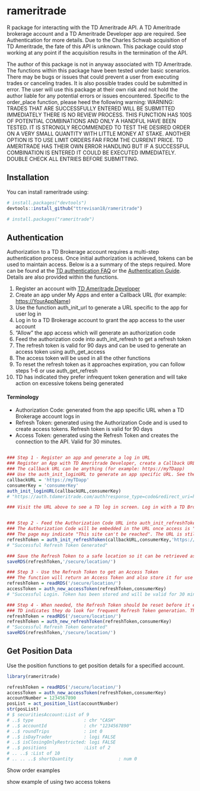 
<!-- README.md is generated from README.Rmd. Please edit that file -->

# rameritrade

<!-- badges: start -->

<!-- badges: end -->

R package for interacting with the TD Ameritrade API. A TD Ameritrade
brokerage account and a TD Ameritrade Developer app are required. See
Authentication for more details. Due to the Charles Schwab acquisition
of TD Ameritrade, the fate of this API is unknown. This package could
stop working at any point if the acquisition results in the termination
of the API.

The author of this package is not in anyway associated with TD
Ameritrade. The functions within this package have been tested under
basic scenarios. There may be bugs or issues that could prevent a user
from executing trades or canceling trades. It is also possible trades
could be submitted in error. The user will use this package at their own
risk and not hold the author liable for any potential errors or issues
encountered. Specific to the order\_place function, please heed the
following warning: WARNING: TRADES THAT ARE SUCCESSFULLY ENTERED WILL BE
SUBMITTED IMMEDIATELY THERE IS NO REVIEW PROCESS. THIS FUNCTION HAS 100S
OF POTENTIAL COMBINATIONS AND ONLY A HANDFUL HAVE BEEN TESTED. IT IS
STRONGLY RECOMMENDED TO TEST THE DESIRED ORDER ON A VERY SMALL QUANTITY
WITH LITTLE MONEY AT STAKE. ANOTHER OPTION IS TO USE LIMIT ORDERS FAR
FROM THE CURRENT PRICE. TD AMERITRADE HAS THEIR OWN ERROR HANDLING BUT
IF A SUCCESSFUL COMBINATION IS ENTERED IT COULD BE EXECUTED IMMEDIATELY.
DOUBLE CHECK ALL ENTRIES BEFORE SUBMITTING.

## Installation

You can install rameritrade using:

``` r
# install.packages("devtools")
devtools::install_github("ttrevisan18/rameritrade")

# install.packages("rameritrade")
```

## Authentication

Authorization to a TD Brokerage account requires a multi-step
authentication process. Once initial authorization is achieved, tokens
can be used to maintain access. Below is a a summary of the steps
required. More can be found at the [TD authentication
FAQ](https://developer.tdameritrade.com/content/authentication-faq) or
the [Authentication
Guide](https://developer.tdameritrade.com/content/getting-started#registerApp).
Details are also provided within the functions.

1.  Register an account with [TD Ameritrade
    Developer](https://developer.tdameritrade.com/)
2.  Create an app under My Apps and enter a Callback URL (for example:
    <https://YourAppName>)
3.  Use the function auth\_init\_url to generate a URL specific to the
    app for user log in
4.  Log in to a TD Brokerage account to grant the app access to the user
    account
5.  “Allow” the app access which will generate an authorization code
6.  Feed the authorization code into auth\_init\_refresh to get a
    refresh token
7.  The refresh token is valid for 90 days and can be used to generate
    an access token using auth\_get\_access
8.  The access token will be used in all the other functions
9.  To reset the refresh token as it approaches expiration, you can
    follow steps 1-6 or use auth\_get\_refresh
10. TD has indicated they prefer infrequent token generation and will
    take action on excessive tokens being generated

#### Terminology

  - Authorization Code: generated from the app specific URL when a TD
    Brokerage account logs in
  - Refresh Token: generated using the Authorization Code and is used to
    create access tokens. Refresh token is valid for 90 days
  - Access Token: generated using the Refresh Token and creates the
    connection to the API. Valid for 30 minutes.

<!-- end list -->

``` r

### Step 1 - Register an app and generate a log in URL
### Register an App with TD Ameritrade Developer, create a Callback URL, and get a Consumer Key
### The callback URL can be anything (for example: https://myTDapp) 
### Use the auth_init_loginURL to generate an app specific URL. See the TD Authentication FAQ for issues.
callbackURL = 'https://myTDapp'
consumerKey = 'consumerKey'
auth_init_loginURL(callbackURL,consumerKey)
# "https://auth.tdameritrade.com/auth?response_type=code&redirect_uri=https://myTDapp&client_id=consumerKey%40AMER.OAUTHAP"

### Visit the URL above to see a TD log in screen. Log in with a TD Brokerage account to grant the app access. 


### Step 2 - Feed the Authorization Code URL into auth_init_refreshToken to get a Refresh Token
### The Authorization Code will be embedded in the URL once access is "Allowed"
### The page may indicate "This site can't be reached". The URL is still valid.
refreshToken = auth_init_refreshToken(callbackURL,consumerKey,'https://myTDapp/?code=AUTHORIZATIONCODE')
# "Successful Refresh Token Generated"

### Save the Refresh Token to a safe location so it can be retrieved as needed. It will be valid for 90 days.
saveRDS(refreshToken,'/secure/location/')

### Step 3 - Use the Refresh Token to get an Access Token
### The function will return an Access Token and also store it for use as a default token
refreshToken = readRDS('/secure/location/')
accessToken = auth_new_accessToken(refreshToken,consumerKey)
# "Successful Login. Token has been stored and will be valid for 30 minutes"

### Step 4 - When needed, the Refresh Token should be reset before it expires after 90 days. 
### TD indicates they do look for frequent Refresh Token generation. This function should be used conservatively. 
refreshToken = readRDS('/secure/location/')
refreshToken = auth_new_refreshToken(refreshToken,consumerKey)
# "Successful Refresh Token Generated"
saveRDS(refreshToken,'/secure/location/')
```

## Get Position Data

Use the position functions to get position details for a specified
account.

``` r
library(rameritrade)

refreshToken = readRDS('/secure/location/')
accessToken = auth_new_accessToken(refreshToken,consumerKey)
accountNumber = 1234567890
posList = act_position_list(accountNumber)
str(posList)
# $ securitiesAccount:List of 9
# ..$ type                   : chr "CASH"
# ..$ accountId              : chr "1234567890"
# ..$ roundTrips             : int 0
# ..$ isDayTrader            : logi FALSE
# ..$ isClosingOnlyRestricted: logi FALSE
# ..$ positions              :List of 2
# .. ..$ :List of 10
# .. .. ..$ shortQuantity                 : num 0
```

Show order examples

show example of using two access tokens
